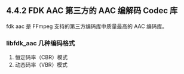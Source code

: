 ## 4.4.2 FDK AAC 第三方的 AAC 编解码 Codec 库

fdk aac 是 FFmpeg 支持的第三方编码库中质量最高的 AAC 编码库。

### libfdk_aac 几种编码格式

1. 恒定码率（CBR）模式
2. 动态码率（VBR）模式